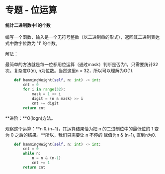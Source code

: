 # 专题 - 位运算

#### 统计二进制数中1的个数

编写一个函数，输入是一个无符号整数（以二进制串的形式），返回其二进制表达式中数字位数为 '1' 的个数。

解法：

最简单的方法就是每一位都用位运算（通过mask）判断是否为1，只需要统计32次。复杂度O(n), n为位数。当然这里n = 32，所以可以理解为O(1).

```python
    def hammingWeight(self, n: int) -> int:
        cnt = 0
        for i in range(32):
            mask = 1 << i
            digit = (n & mask) >> i
            cnt += digit
        return cnt
```

**进阶：**O(logn)方法。

观察这个运算：**n & (n−1)，其运算结果恰为把 n 的二进制位中的最低位的 1 变为 0 之后的结果。**所以，我们只需要让 n 不停的 赋值为n & (n-1), 直到n为0.

```python
    def hammingWeight(self, n: int) -> int:
        cnt = 0
        while n:
            n = n & (n-1)
            cnt += 1
        return cnt
```



